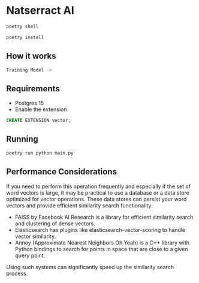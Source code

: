 # Natserract AI

```sh
poetry shell

poetry install
```

## How it works
```sh
Training Model -> 
```

## Requirements
- Postgres 15
- Enable the extension
```sql 
CREATE EXTENSION vector;
```

## Running

```sh
poetry run python main.py
```

## Performance Considerations

If you need to perform this operation frequently and especially if the set of word vectors is large, it may be practical to use a database or a data store optimized for vector operations. These data stores can persist your word vectors and provide efficient similarity search functionality:

- FAISS by Facebook AI Research is a library for efficient similarity search and clustering of dense vectors.
- Elasticsearch has plugins like elasticsearch-vector-scoring to handle vector similarity.
- Annoy (Approximate Nearest Neighbors Oh Yeah) is a C++ library with Python bindings to search for points in space that are close to a given query point.

Using such systems can significantly speed up the similarity search process.